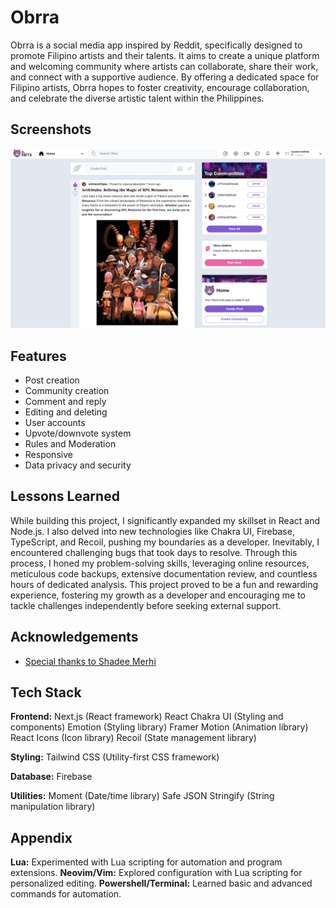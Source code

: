 
# Obrra

Obrra is a social media app inspired by Reddit, specifically designed to promote Filipino artists and their talents. It aims to create a unique platform and welcoming community where artists can collaborate, share their work, and connect with a supportive audience. By offering a dedicated space for Filipino artists, Obrra hopes to foster creativity, encourage collaboration, and celebrate the diverse artistic talent within the Philippines.


## Screenshots

![App Screenshot](https://github.com/HorikitaSuzuneTsundere/Obrra-App/blob/master/Screenshots.jpg?raw=true)


## Features

- Post creation
- Community creation
- Comment and reply
- Editing and deleting
- User accounts
- Upvote/downvote system
- Rules and Moderation
- Responsive
- Data privacy and security


## Lessons Learned

While building this project, I significantly expanded my skillset in React and Node.js. I also delved into new technologies like Chakra UI, Firebase, TypeScript, and Recoil, pushing my boundaries as a developer. Inevitably, I encountered challenging bugs that took days to resolve. Through this process, I honed my problem-solving skills, leveraging online resources, meticulous code backups, extensive documentation review, and countless hours of dedicated analysis. This project proved to be a fun and rewarding experience, fostering my growth as a developer and encouraging me to tackle challenges independently before seeking external support.


## Acknowledgements

 - [Special thanks to Shadee Merhi](https://discord.com/invite/Vs6HGMRPFs)


## Tech Stack

**Frontend:**
Next.js (React framework)
React
Chakra UI (Styling and components)
Emotion (Styling library)
Framer Motion (Animation library)
React Icons (Icon library)
Recoil (State management library)

**Styling:** Tailwind CSS (Utility-first CSS framework)

**Database:** Firebase

**Utilities:**
Moment (Date/time library)
Safe JSON Stringify (String manipulation library)


## Appendix

**Lua:** Experimented with Lua scripting for automation and program extensions.
**Neovim/Vim:** Explored configuration with Lua scripting for personalized editing.
**Powershell/Terminal:** Learned basic and advanced commands for automation.
